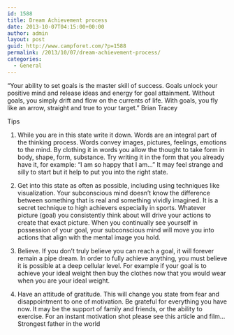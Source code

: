 ```yaml
---
id: 1588
title: Dream Achievement process
date: 2013-10-07T04:15:00+00:00
author: admin
layout: post
guid: http://www.campforet.com/?p=1588
permalink: /2013/10/07/dream-achievement-process/
categories:
  - General
---
```

“Your ability to set goals is the master skill of success. Goals unlock your positive mind and release ideas and energy for goal attainment. Without goals, you simply drift and flow on the currents of life. With goals, you fly like an arrow, straight and true to your target.” Brian Tracey

Tips

1. While you are in this state write it down. Words are an integral part of the thinking process. Words convey images, pictures, feelings, emotions to the mind. By clothing it in words you allow the thought to take form in body, shape, form, substance. Try writing it in the form that you already have it, for example: “I am so happy that I am…” It may feel strange and silly to start but it help to put you into the right state.

2. Get into this state as often as possible, including using techniques like visualization. Your subconscious mind doesn&#8217;t know the difference between something that is real and something vividly imagined. It is a secret technique to high achievers especially in sports. Whatever picture (goal) you consistently think about will drive your actions to create that exact picture. When you continually see yourself in possession of your goal, your subconscious mind will move you into actions that align with the mental image you hold.

3. Believe. If you don&#8217;t truly believe you can reach a goal, it will forever remain a pipe dream. In order to fully achieve anything, you must believe it is possible at a deep cellular level. For example if your goal is to achieve your ideal weight then buy the clothes now that you would wear when you are your ideal weight.

4. Have an attitude of gratitude. This will change you state from fear and disappointment to one of motivation. Be grateful for everything you have now. It may be the support of family and friends, or the ability to exercise. For an instant motivation shot please see this article and film… Strongest father in the world